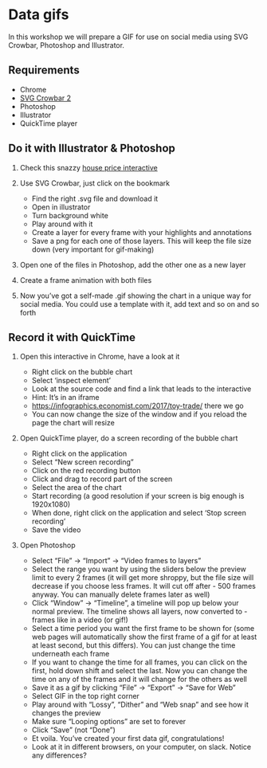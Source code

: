 # Data gifs

In this workshop we will prepare a GIF for use on social media using SVG Crowbar, Photoshop and Illustrator.

## Requirements

* Chrome
* [SVG Crowbar 2](https://nytimes.github.io/svg-crowbar/)
* Photoshop
* Illustrator
* QuickTime player

## Do it with Illustrator & Photoshop

1.  Check this snazzy [house price interactive](https://www.economist.com/graphic-detail/2018/02/09/the-economist-house-price-indices)

2.  Use SVG Crowbar, just click on the bookmark

    * Find the right .svg file and download it
    * Open in illustrator
    * Turn background white
    * Play around with it
    * Create a layer for every frame with your highlights and annotations
    * Save a png for each one of those layers. This will keep the file size down (very important for gif-making)

3.  Open one of the files in Photoshop, add the other one as a new layer

4.  Create a frame animation with both files

5.  Now you’ve got a self-made .gif showing the chart in a unique way for social media. You could use a template with it, add text and so on and so forth

## Record it with QuickTime

1.  Open this interactive in Chrome, have a look at it

    * Right click on the bubble chart
    * Select ‘inspect element’
    * Look at the source code and find a link that leads to the interactive
    * Hint: It’s in an iframe
    * https://infographics.economist.com/2017/toy-trade/ there we go
    * You can now change the size of the window and if you reload the page the chart will resize

2.  Open QuickTime player, do a screen recording of the bubble chart

    * Right click on the application
    * Select “New screen recording”
    * Click on the red recording button
    * Click and drag to record part of the screen
    * Select the area of the chart
    * Start recording (a good resolution if your screen is big enough is 1920x1080)
    * When done, right click on the application and select ‘Stop screen recording’
    * Save the video

3.  Open Photoshop
    * Select “File” -> “Import” -> “Video frames to layers”
    * Select the range you want by using the sliders below the preview limit to every 2 frames (it will get more shroppy, but the file size will decrease if you choose less frames. It will cut off after - 500 frames anyway. You can manually delete frames later as well)
    * Click “Window” -> “Timeline”, a timeline will pop up below your normal preview. The timeline shows all layers, now converted to - frames like in a video (or gif!)
    * Select a time period you want the first frame to be shown for (some web pages will automatically show the first frame of a gif for at least at least second, but this differs). You can just change the time underneath each frame
    * If you want to change the time for all frames, you can click on the first, hold down shift and select the last. Now you can change the time on any of the frames and it will change for the others as well
    * Save it as a gif by clicking “File” -> “Export” -> “Save for Web”
    * Select GIF in the top right corner
    * Play around with “Lossy”, “Dither” and “Web snap” and see how it changes the preview
    * Make sure “Looping options” are set to forever
    * Click “Save” (not “Done”)
    * Et voila. You’ve created your first data gif, congratulations!
    * Look at it in different browsers, on your computer, on slack. Notice any differences?
